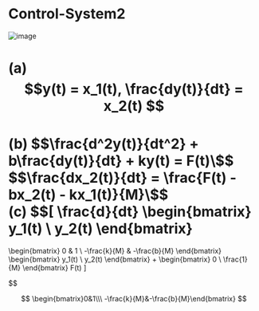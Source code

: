 # Control-System2

![image](https://github.com/kangjunhyeong/Control-System2/assets/144297425/8f267e3b-914d-4cf6-a368-44924af004a9)  


(a) $$y(t) = x_1(t), \frac{dy(t)}{dt} = x_2(t) $$  
(b) $$\frac{d^2y(t)}{dt^2} + b\frac{dy(t)}{dt} + ky(t) = F(t)\$$  
$$\frac{dx_2(t)}{dt} = \frac{F(t) - bx_2(t) - kx_1(t)}{M}\$$  
(c)
$$\[
\frac{d}{dt}
\begin{bmatrix}
    y_1(t) \\
    y_2(t)
\end{bmatrix}
=
\begin{bmatrix}
    0 & 1 \\
    -\frac{k}{M} & -\frac{b}{M}
\end{bmatrix}
\begin{bmatrix}
    y_1(t) \\
    y_2(t)
\end{bmatrix}
+
\begin{bmatrix}
    0 \\
    \frac{1}{M}
\end{bmatrix}
F(t)
\]

$$

$$
\begin{bmatrix}0&1\\\ -\frac{k}{M}&-\frac{b}{M}\end{bmatrix} 
$$

